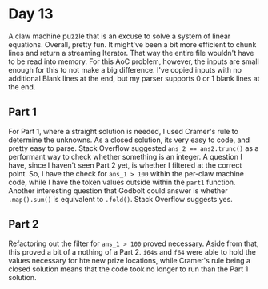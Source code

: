 # Day 13

A claw machine puzzle that is an excuse to solve a system of linear equations. Overall, pretty fun. It might've been a bit more efficient to chunk lines and return a streaming Iterator. That way the entire file wouldn't have to be read into memory. For this AoC problem, however, the inputs are small enough for this to not make a big difference. I've copied inputs with no additional Blank lines at the end, but my parser supports 0 or 1 blank lines at the end.

## Part 1

For Part 1, where a straight solution is needed, I used Cramer's rule to determine the unknowns. As a closed solution, its very easy to code, and pretty easy to parse. Stack Overflow suggested `ans_2 == ans2.trunc()` as a performant way to check whether something is an integer. A question I have, since I haven't seen Part 2 yet, is whether I filtered at the correct point. So, I have the check for `ans_1 > 100` within the per-claw machine code, while I have the token values outside within the `part1` function. Another interesting question that Godbolt could answer is whether `.map().sum()` is equivalent to `.fold()`. Stack Overflow suggests yes.

## Part 2

Refactoring out the filter for `ans_1 > 100` proved necessary. Aside from that, this proved a bit of a nothing of a Part 2. `i64s` and `f64` were able to hold the values necessary for hte new prize locations, while Cramer's rule being a closed solution means that the code took no longer to run than the Part 1 solution.
